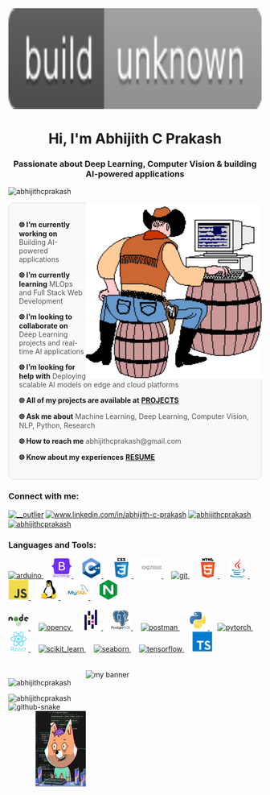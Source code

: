 <div style="text-align: center;">
  <img width="1000" height="200" src="banner.svg" alt="my banner">
</div>

<h1 align="center">Hi, I'm Abhijith C Prakash</h1>
<h3 align="center">Passionate about Deep Learning, Computer Vision & building AI-powered applications</h3>

<p align="left"> <img src="https://komarev.com/ghpvc/?username=abhijithcprakash&label=Profile%20views&color=0e75b6&style=flat" alt="abhijithcprakash" /> </p>


<img width="350" height="350" align="right" src="/gifs/cowboy coding.gif" alt="my banner">


<div style="background-color: #f9f9f9; border-radius: 10px; padding: 20px; border: 1px solid #ddd;">

<p><strong>🌐 I’m currently working on</strong> <span style="color: #555;">Building AI-powered applications</span></p>

<p><strong>🌐 I’m currently learning</strong> <span style="color: #555;">MLOps and Full Stack Web Development</span></p>

<p><strong>🌐 I’m looking to collaborate on</strong> <span style="color: #555;">Deep Learning projects and real-time AI applications</span></p>

<p><strong>🌐 I’m looking for help with</strong> <span style="color: #555;">Deploying scalable AI models on edge and cloud platforms</span></p>

<p><strong>🌐 All of my projects are available at</strong> <a href="https://github.com/abhijithcprakash?tab=repositories" target="_blank"><strong>PROJECTS</strong></a></p>

<p><strong>🌐 Ask me about</strong> <span style="color: #555;">Machine Learning, Deep Learning, Computer Vision, NLP, Python, Research</span></p>

<p><strong>🌐 How to reach me</strong> <span style="color: #555;">abhijithcprakash@gmail.com</span></p>

<p><strong>🌐 Know about my experiences</strong> <a href="https://drive.google.com/file/d/1Z5amn0cG_d2A-vUkw2Ou5WUdDXAFmT_7/view?usp=sharing" target="_blank"><strong>RESUME</strong></a></p>

</div>


<h3 align="left">Connect with me:</h3>
<p align="left">
<a href="https://twitter.com/__outlier" target="blank"><img align="center" src="https://raw.githubusercontent.com/rahuldkjain/github-profile-readme-generator/master/src/images/icons/Social/twitter.svg" alt="__outlier" height="30" width="40" /></a>
<a href="https://linkedin.com/in/www.linkedin.com/in/abhijith-c-prakash" target="blank"><img align="center" src="https://raw.githubusercontent.com/rahuldkjain/github-profile-readme-generator/master/src/images/icons/Social/linked-in-alt.svg" alt="www.linkedin.com/in/abhijith-c-prakash" height="30" width="40" /></a>
<a href="https://instagram.com/abhijithcprakash" target="blank"><img align="center" src="https://raw.githubusercontent.com/rahuldkjain/github-profile-readme-generator/master/src/images/icons/Social/instagram.svg" alt="abhijithcprakash" height="30" width="40" /></a>
<a href="https://www.leetcode.com/abhijithcprakash" target="blank"><img align="center" src="https://raw.githubusercontent.com/rahuldkjain/github-profile-readme-generator/master/src/images/icons/Social/leet-code.svg" alt="abhijithcprakash" height="30" width="40" /></a>
</p>


<h3 align="left">Languages and Tools:</h3>

<a href="https://www.arduino.cc/" target="_blank" rel="noreferrer">
  <img src="https://cdn.worldvectorlogo.com/logos/arduino-1.svg" alt="arduino" width="40" height="40"/>
</a>&nbsp;&nbsp;&nbsp;

<a href="https://getbootstrap.com" target="_blank" rel="noreferrer" >
  <img src="https://raw.githubusercontent.com/devicons/devicon/master/icons/bootstrap/bootstrap-plain-wordmark.svg" alt="bootstrap" width="40" height="40"/>
</a>&nbsp;&nbsp;&nbsp;

<a href="https://www.w3schools.com/cpp/" target="_blank" rel="noreferrer" >
  <img src="https://raw.githubusercontent.com/devicons/devicon/master/icons/cplusplus/cplusplus-original.svg" alt="cplusplus" width="40" height="40"/>
</a>&nbsp;&nbsp;&nbsp;
<a href="https://www.w3schools.com/css/" target="_blank" rel="noreferrer">
  <img src="https://raw.githubusercontent.com/devicons/devicon/master/icons/css3/css3-original-wordmark.svg" alt="css3" width="40" height="40"/>
</a>&nbsp;&nbsp;&nbsp;

<a href="https://expressjs.com" target="_blank" rel="noreferrer">
  <img src="https://raw.githubusercontent.com/devicons/devicon/master/icons/express/express-original-wordmark.svg" alt="express" width="40" height="40"/>
</a>&nbsp;&nbsp;&nbsp;
<a href="https://git-scm.com/" target="_blank" rel="noreferrer">
  <img src="https://www.vectorlogo.zone/logos/git-scm/git-scm-icon.svg" alt="git" width="40" height="40"/>
</a>&nbsp;&nbsp;&nbsp;

<a href="https://www.w3.org/html/" target="_blank" rel="noreferrer">
  <img src="https://raw.githubusercontent.com/devicons/devicon/master/icons/html5/html5-original-wordmark.svg" alt="html5" width="40" height="40"/>
</a>&nbsp;&nbsp;&nbsp;
<a href="https://www.java.com" target="_blank" rel="noreferrer">
  <img src="https://raw.githubusercontent.com/devicons/devicon/master/icons/java/java-original.svg" alt="java" width="40" height="40"/>
</a>&nbsp;&nbsp;&nbsp;
<a href="https://developer.mozilla.org/en-US/docs/Web/JavaScript" target="_blank" rel="noreferrer">
  <img src="https://raw.githubusercontent.com/devicons/devicon/master/icons/javascript/javascript-original.svg" alt="javascript" width="40" height="40"/>
</a>&nbsp;&nbsp;&nbsp;
<a href="https://www.linux.org/" target="_blank" rel="noreferrer">
  <img src="https://raw.githubusercontent.com/devicons/devicon/master/icons/linux/linux-original.svg" alt="linux" width="40" height="40"/>
</a>&nbsp;&nbsp;&nbsp;
<a href="https://www.mysql.com/" target="_blank" rel="noreferrer">
  <img src="https://raw.githubusercontent.com/devicons/devicon/master/icons/mysql/mysql-original-wordmark.svg" alt="mysql" width="40" height="40"/>
</a>&nbsp;&nbsp;&nbsp;
<a href="https://www.nginx.com" target="_blank" rel="noreferrer">
  <img src="https://raw.githubusercontent.com/devicons/devicon/master/icons/nginx/nginx-original.svg" alt="nginx" width="40" height="40"/>
</a>

<br>
<br>

<a href="https://nodejs.org" target="_blank" rel="noreferrer">
  <img src="https://raw.githubusercontent.com/devicons/devicon/master/icons/nodejs/nodejs-original-wordmark.svg" alt="nodejs" width="40" height="40"/>
</a>&nbsp;&nbsp;&nbsp;
 
<a href="https://opencv.org/" target="_blank" rel="noreferrer">
  <img src="https://www.vectorlogo.zone/logos/opencv/opencv-icon.svg" alt="opencv" width="40" height="40"/>
</a>&nbsp;&nbsp;&nbsp;
<a href="https://pandas.pydata.org/" target="_blank" rel="noreferrer">
  <img src="https://raw.githubusercontent.com/devicons/devicon/2ae2a900d2f041da66e950e4d48052658d850630/icons/pandas/pandas-original.svg" alt="pandas" width="40" height="40"/>
</a>&nbsp;&nbsp;&nbsp;
<a href="https://www.postgresql.org" target="_blank" rel="noreferrer">
  <img src="https://raw.githubusercontent.com/devicons/devicon/master/icons/postgresql/postgresql-original-wordmark.svg" alt="postgresql" width="40" height="40"/>
</a>&nbsp;&nbsp;&nbsp;
<a href="https://postman.com" target="_blank" rel="noreferrer">
  <img src="https://www.vectorlogo.zone/logos/getpostman/getpostman-icon.svg" alt="postman" width="40" height="40"/>
</a>&nbsp;&nbsp;&nbsp;
<a href="https://www.python.org" target="_blank" rel="noreferrer">
  <img src="https://raw.githubusercontent.com/devicons/devicon/master/icons/python/python-original.svg" alt="python" width="40" height="40"/>
</a>&nbsp;&nbsp;&nbsp;

<a href="https://pytorch.org/" target="_blank" rel="noreferrer">
  <img src="https://www.vectorlogo.zone/logos/pytorch/pytorch-icon.svg" alt="pytorch" width="40" height="40"/>
</a>&nbsp;&nbsp;&nbsp;
<a href="https://reactjs.org/" target="_blank" rel="noreferrer">
  <img src="https://raw.githubusercontent.com/devicons/devicon/master/icons/react/react-original-wordmark.svg" alt="react" width="40" height="40"/>
</a>&nbsp;&nbsp;&nbsp;
<a href="https://scikit-learn.org/" target="_blank" rel="noreferrer">
  <img src="https://upload.wikimedia.org/wikipedia/commons/0/05/Scikit_learn_logo_small.svg" alt="scikit_learn" width="40" height="40"/>
</a>&nbsp;&nbsp;&nbsp;
<a href="https://seaborn.pydata.org/" target="_blank" rel="noreferrer">
  <img src="https://seaborn.pydata.org/_images/logo-mark-lightbg.svg" alt="seaborn" width="40" height="40"/>
</a>&nbsp;&nbsp;&nbsp;
<a href="https://www.tensorflow.org" target="_blank" rel="noreferrer">
  <img src="https://www.vectorlogo.zone/logos/tensorflow/tensorflow-icon.svg" alt="tensorflow" width="40" height="40"/>
</a>&nbsp;&nbsp;&nbsp;
<a href="https://www.typescriptlang.org/" target="_blank" rel="noreferrer">
  <img src="https://raw.githubusercontent.com/devicons/devicon/master/icons/typescript/typescript-original.svg" alt="typescript" width="40" height="40"/>
</a>

<br>
<br>
<br>

<img width="350" height="350" align="right" src="/gifs/code cat walk" alt="my banner">


<div>
  <p><img align="center" src="https://github-readme-streak-stats.herokuapp.com/?user=abhijithcprakash&" alt="abhijithcprakash" /></p>
  <p><img align="left" src="https://github-readme-stats.vercel.app/api/top-langs?username=abhijithcprakash&show_icons=true&locale=en&layout=compact" alt="abhijithcprakash" /></p>
</div>

<div> 
<picture>
  <source media="(prefers-color-scheme: dark)" srcset="https://raw.githubusercontent.com/tobiasmeyhoefer/tobiasmeyhoefer/output/github-snake-dark.svg" />
  <source media="(prefers-color-scheme: light)" srcset="https://raw.githubusercontent.com/tobiasmeyhoefer/tobiasmeyhoefer/output/github-snake.svg" />
  <img alt="github-snake" src="https://raw.githubusercontent.com/tobiasmeyhoefer/tobiasmeyhoefer/output/github-snake.svg" />
</picture>
<img width="100" height="150" align="right" src="/gifs/sleepless fox coding.gif" alt="my banner">
</div>

